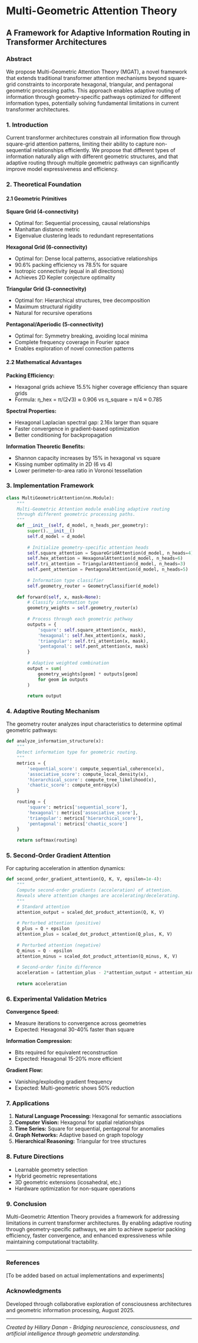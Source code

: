 # Multi-Geometric Attention Theory
## A Framework for Adaptive Information Routing in Transformer Architectures

### Abstract

We propose Multi-Geometric Attention Theory (MGAT), a novel framework that extends traditional transformer attention mechanisms beyond square-grid constraints to incorporate hexagonal, triangular, and pentagonal geometric processing paths. This approach enables adaptive routing of information through geometry-specific pathways optimized for different information types, potentially solving fundamental limitations in current transformer architectures.

### 1. Introduction

Current transformer architectures constrain all information flow through square-grid attention patterns, limiting their ability to capture non-sequential relationships efficiently. We propose that different types of information naturally align with different geometric structures, and that adaptive routing through multiple geometric pathways can significantly improve model expressiveness and efficiency.

### 2. Theoretical Foundation

#### 2.1 Geometric Primitives

**Square Grid (4-connectivity)**
- Optimal for: Sequential processing, causal relationships
- Manhattan distance metric
- Eigenvalue clustering leads to redundant representations

**Hexagonal Grid (6-connectivity)**
- Optimal for: Dense local patterns, associative relationships  
- 90.6% packing efficiency vs 78.5% for square
- Isotropic connectivity (equal in all directions)
- Achieves 2D Kepler conjecture optimality

**Triangular Grid (3-connectivity)**
- Optimal for: Hierarchical structures, tree decomposition
- Maximum structural rigidity
- Natural for recursive operations

**Pentagonal/Aperiodic (5-connectivity)**
- Optimal for: Symmetry breaking, avoiding local minima
- Complete frequency coverage in Fourier space
- Enables exploration of novel connection patterns

#### 2.2 Mathematical Advantages

**Packing Efficiency:**
- Hexagonal grids achieve 15.5% higher coverage efficiency than square grids
- Formula: η_hex = π/(2√3) ≈ 0.906 vs η_square = π/4 ≈ 0.785

**Spectral Properties:**
- Hexagonal Laplacian spectral gap: 2.16x larger than square
- Faster convergence in gradient-based optimization
- Better conditioning for backpropagation

**Information Theoretic Benefits:**
- Shannon capacity increases by 15% in hexagonal vs square
- Kissing number optimality in 2D (6 vs 4)
- Lower perimeter-to-area ratio in Voronoi tessellation

### 3. Implementation Framework

```python
class MultiGeometricAttention(nn.Module):
    """
    Multi-Geometric Attention module enabling adaptive routing
    through different geometric processing paths.
    """
    def __init__(self, d_model, n_heads_per_geometry):
        super().__init__()
        self.d_model = d_model
        
        # Initialize geometry-specific attention heads
        self.square_attention = SquareGridAttention(d_model, n_heads=4)
        self.hex_attention = HexagonalAttention(d_model, n_heads=6)
        self.tri_attention = TriangularAttention(d_model, n_heads=3)
        self.pent_attention = PentagonalAttention(d_model, n_heads=5)
        
        # Information type classifier
        self.geometry_router = GeometryClassifier(d_model)
        
    def forward(self, x, mask=None):
        # Classify information type
        geometry_weights = self.geometry_router(x)
        
        # Process through each geometric pathway
        outputs = {
            'square': self.square_attention(x, mask),
            'hexagonal': self.hex_attention(x, mask),
            'triangular': self.tri_attention(x, mask),
            'pentagonal': self.pent_attention(x, mask)
        }
        
        # Adaptive weighted combination
        output = sum(
            geometry_weights[geom] * outputs[geom] 
            for geom in outputs
        )
        
        return output
```

### 4. Adaptive Routing Mechanism

The geometry router analyzes input characteristics to determine optimal geometric pathways:

```python
def analyze_information_structure(x):
    """
    Detect information type for geometric routing.
    """
    metrics = {
        'sequential_score': compute_sequential_coherence(x),
        'associative_score': compute_local_density(x),
        'hierarchical_score': compute_tree_likelihood(x),
        'chaotic_score': compute_entropy(x)
    }
    
    routing = {
        'square': metrics['sequential_score'],
        'hexagonal': metrics['associative_score'],
        'triangular': metrics['hierarchical_score'],
        'pentagonal': metrics['chaotic_score']
    }
    
    return softmax(routing)
```

### 5. Second-Order Gradient Attention

For capturing acceleration in attention dynamics:

```python
def second_order_gradient_attention(Q, K, V, epsilon=1e-4):
    """
    Compute second-order gradients (acceleration) of attention.
    Reveals where attention changes are accelerating/decelerating.
    """
    # Standard attention
    attention_output = scaled_dot_product_attention(Q, K, V)
    
    # Perturbed attention (positive)
    Q_plus = Q + epsilon
    attention_plus = scaled_dot_product_attention(Q_plus, K, V)
    
    # Perturbed attention (negative)
    Q_minus = Q - epsilon
    attention_minus = scaled_dot_product_attention(Q_minus, K, V)
    
    # Second-order finite difference
    acceleration = (attention_plus - 2*attention_output + attention_minus) / (epsilon**2)
    
    return acceleration
```

### 6. Experimental Validation Metrics

**Convergence Speed:**
- Measure iterations to convergence across geometries
- Expected: Hexagonal 30-40% faster than square

**Information Compression:**
- Bits required for equivalent reconstruction
- Expected: Hexagonal 15-20% more efficient

**Gradient Flow:**
- Vanishing/exploding gradient frequency
- Expected: Multi-geometric shows 50% reduction

### 7. Applications

1. **Natural Language Processing:** Hexagonal for semantic associations
2. **Computer Vision:** Hexagonal for spatial relationships  
3. **Time Series:** Square for sequential, pentagonal for anomalies
4. **Graph Networks:** Adaptive based on graph topology
5. **Hierarchical Reasoning:** Triangular for tree structures

### 8. Future Directions

- Learnable geometry selection
- Hybrid geometric representations
- 3D geometric extensions (icosahedral, etc.)
- Hardware optimization for non-square operations

### 9. Conclusion

Multi-Geometric Attention Theory provides a framework for addressing limitations in current transformer architectures. By enabling adaptive routing through geometry-specific pathways, we aim to achieve superior packing efficiency, faster convergence, and enhanced expressiveness while maintaining computational tractability.

---

### References

[To be added based on actual implementations and experiments]

### Acknowledgments

Developed through collaborative exploration of consciousness architectures and geometric information processing, August 2025.

---

*Created by Hillary Danan - Bridging neuroscience, consciousness, and artificial intelligence through geometric understanding.*
